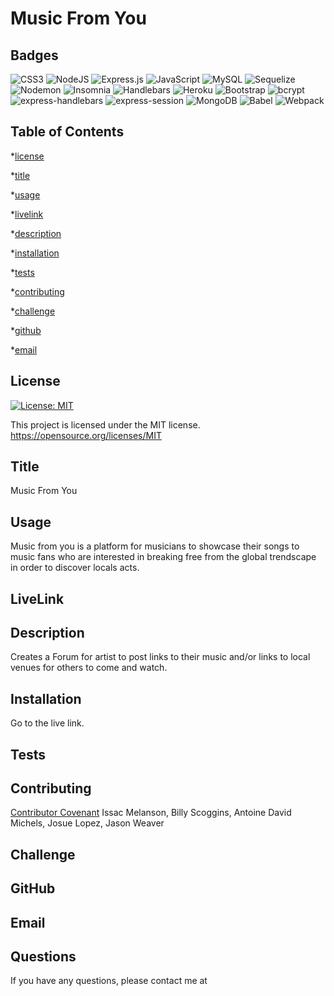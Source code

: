 

# Music From You
  ## Badges
![CSS3](https://img.shields.io/badge/CSS3-000000?style=for-the-badge&logo=CSS3&logoColor=white)
![NodeJS](https://img.shields.io/badge/node.js-6DA55F?style=for-the-badge&logo=node.js&logoColor=white)
![Express.js](https://img.shields.io/badge/express.js-%23404d59.svg?style=for-the-badge&logo=express&logoColor=%2361DAFB)
![JavaScript](https://img.shields.io/badge/javascript-%23323330.svg?style=for-the-badge&logo=javascript&logoColor=%23F7DF1E)
![MySQL](https://img.shields.io/badge/mysql-%2300f.svg?style=for-the-badge&logo=mysql&logoColor=white)
![Sequelize](https://img.shields.io/badge/Sequelize-52B0E7?style=for-the-badge&logo=Sequelize&logoColor=white)
![Nodemon](https://img.shields.io/badge/NODEMON-%23323330.svg?style=for-the-badge&logo=nodemon&logoColor=%BBDEAD)
![Insomnia](https://img.shields.io/badge/Insomnia-black?style=for-the-badge&logo=insomnia&logoColor=5849BE)
![Handlebars](https://img.shields.io/badge/Handlebars-FF7F00?style=for-the-badge&logo=Handlebars&logoColor=white)
![Heroku](https://img.shields.io/badge/Heroku-430098?style=for-the-badge&logo=Heroku&logoColor=white)
![Bootstrap](https://img.shields.io/badge/Bootstrap-563D7C?style=for-the-badge&logo=Bootstrap&logoColor=white)
![bcrypt](https://img.shields.io/badge/bcrypt-000000?style=for-the-badge&logo=bcrypt&logoColor=white)
![express-handlebars](https://img.shields.io/badge/express--handlebars-000000?style=for-the-badge&logo=express-handlebars&logoColor=white)
![express-session](https://img.shields.io/badge/express--session-000000?style=for-the-badge&logo=express-session&logoColor=white)
![MongoDB](https://img.shields.io/badge/MongoDB-%234ea94b.svg?style=for-the-badge&logo=mongodb&logoColor=white)
![Babel](https://img.shields.io/badge/Babel-F9DC3E?style=for-the-badge&logo=Babel&logoColor=black)
![Webpack](https://img.shields.io/badge/Webpack-8DD6F9?style=for-the-badge&logo=Webpack&logoColor=black)

  ## Table of Contents
  *[license](#license)

  *[title](#title)

  *[usage](#usage)

  *[livelink](#livelink)

  *[description](#description)

  *[installation](#installation)

  *[tests](#tests)

  *[contributing](#contributing)

  *[challenge](#challenge)

  *[github](#github)

  *[email](#email)

  ## License
   [![License: MIT](https://img.shields.io/badge/License-MIT-yellow.svg)](https://opensource.org/licenses/MIT)
  
  This project is licensed under the MIT license.
  https://opensource.org/licenses/MIT


  ## Title
  Music From You


  ## Usage
  Music from you is a platform for musicians to showcase their songs to music fans who are interested in breaking free from the global trendscape in order to discover locals acts.

  ## LiveLink
  


  ## Description
  Creates a Forum for artist to post links to their music and/or links to local venues for others to come and watch. 


  ## Installation
  Go to the live link.


  ## Tests
  


  ## Contributing
  [Contributor Covenant](https://www.contributor-covenant.org/)
  Issac Melanson, Billy Scoggins, Antoine David Michels, Josue Lopez, Jason Weaver


  ## Challenge
  


  ## GitHub
  


  ## Email
  


  ## Questions
  If you have any questions, please contact me at

